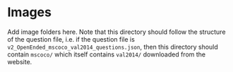 # Images
Add image folders here. Note that this directory should follow the structure of the question file, i.e. if the question file is `v2_OpenEnded_mscoco_val2014_questions.json`, then this directory should contain `mscoco/` which itself contains `val2014/` downloaded from the website.